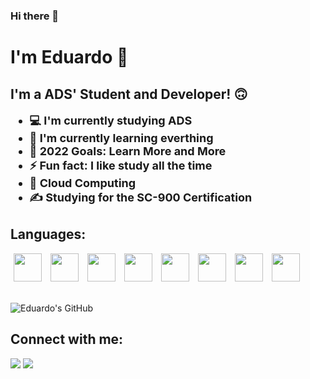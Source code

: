 ### Hi there 👋

<!--
**devlovato/devlovato** is a ✨ _special_ ✨ repository because its `README.md` (this file) appears on your GitHub profile.

Here are some ideas to get you started:

- 🔭 I’m currently working on ...
- 🌱 I’m currently learning ...
- 👯 I’m looking to collaborate on ...
- 🤔 I’m looking for help with ...
- 💬 Ask me about ...
- 📫 How to reach me: ...
- 😄 Pronouns: ...
- ⚡ Fun fact: ...
--><h1>I'm Eduardo 👋</h1>

## I'm a ADS' Student and Developer! 🙃

<ul style="margin-top:10px; font-size:18px">
<li><strong>💻 I'm currently studying ADS</strong> </li>
<li><strong>🌱 I'm currently learning everthing</strong></li>
<li><strong>🚀 2022 Goals: Learn More and More</strong></li>
<li><strong>⚡ Fun fact: I like study all the time</strong></li>
<li><strong>🥰 Cloud Computing</strong></li>  
<li><strong>✍️ Studying for the SC-900 Certification </strong></li>  
  
</ul>

## Languages:

<div style="display: inline-block;">
<img style="width:45px; margin:0px 5px" src="https://cdn.jsdelivr.net/gh/devicons/devicon/icons/html5/html5-original.svg" />
<img style="width:45px; margin:0px 5px" src="https://cdn.jsdelivr.net/gh/devicons/devicon/icons/css3/css3-original.svg" />
<img style="width:45px; margin:0px 5px" src="https://cdn.jsdelivr.net/gh/devicons/devicon/icons/c/c-original.svg" />
<img style="width:45px; margin:0px 5px" src="https://cdn.jsdelivr.net/gh/devicons/devicon/icons/csharp/csharp-original.svg" />
<img style="width:45px; margin:0px 5px" src="https://cdn.jsdelivr.net/gh/devicons/devicon/icons/php/php-original.svg"/>
<img style="width:45px; margin:0px 5px" src="https://cdn.jsdelivr.net/gh/devicons/devicon/icons/mysql/mysql-original.svg" />
<img style="width:45px; margin:0px 5px" src="https://cdn.jsdelivr.net/gh/devicons/devicon/icons/python/python-original.svg" />
<img style="width:45px; margin:0px 5px" src="https://cdn.jsdelivr.net/gh/devicons/devicon/icons/qt/qt-original.svg" />
</div>
<div style="display:inline-block;">
<br> 

![Eduardo's GitHub](https://github-readme-stats.vercel.app/api?username=devlovato&show_icons=true&theme=blueberry)

<h2><strong>Connect with me:</strong></h2>
<div>
<a href="https://www.linkedin.com/in/eduardo-silva17/" target="_blank"><img src="https://img.shields.io/badge/-LinkedIn-%230077B5?style=for-the-badge&logo=linkedin&logoColor=white" target="_blank"></a> 
<a href = "lovato.py@gmail.com"><img src="https://img.shields.io/badge/Gmail-D14836?style=for-the-badge&logo=gmail&logoColor=white" target="_blank"></a>
</div>
